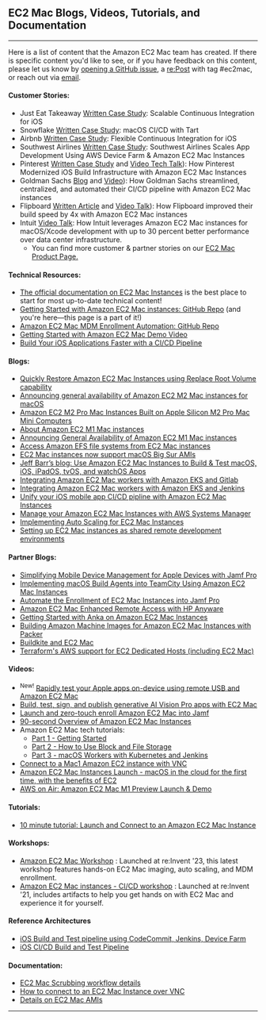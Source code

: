 ## **EC2 Mac Blogs, Videos, Tutorials, and Documentation**
---
Here is a list of content that the Amazon EC2 Mac team has created. If there is specific content you'd like to see, or if you have feedback on this content, please let us know by [opening a GitHub issue](https://github.com/aws-samples/amazon-ec2-mac-getting-started/issues/new/choose), a [re:Post](https://repost.aws/) with tag #ec2mac, or reach out via [email](mailto:ec2-mac-wwso@amazon.com).

#### Customer Stories:
- Just Eat Takeaway [Written Case Study](https://medium.com/justeattakeaway-tech/scalable-continuous-integration-for-ios-15ff33435992): Scalable Continuous Integration for iOS
- Snowflake [Written Case Study](https://medium.com/snowflake/macos-ci-cd-with-tart-d3c0e511f3c9): macOS CI/CD with Tart
- Airbnb [Written Case Study](https://medium.com/airbnb-engineering/flexible-continuous-integration-for-ios-4ab33ea4072f): Flexible Continuous Integration for iOS
- Southwest Airlines [Written Case Study](https://aws.amazon.com/solutions/case-studies/southwest-devicefarm-ec2-case-study/): Southwest Airlines Scales App Development Using AWS Device Farm & Amazon EC2 Mac Instances
- Pinterest [Written Case Study](https://aws.amazon.com/solutions/case-studies/pinterest-ec2-mac-instances-case-study/) and [Video Tech Talk](https://www.youtube.com/watch?v=f2rDM8p8oNE)): How Pinterest Modernized iOS Build Infrastructure with Amazon EC2 Mac Instances
- Goldman Sachs [Blog](https://developer.gs.com/blog/mobile-cicd-with-ec2-macos/) and [Video](https://www.youtube.com/watch?v=i9b7UtenFlA)): How Goldman Sachs streamlined, centralized, and automated their CI/CD pipeline with Amazon EC2 Mac instances
- Flipboard [Written Article](https://www.wired.com/sponsored/story/bye-bye-bender/) and [Video Talk](https://www.youtube.com/watch?v=HMmu9sHLfgk&t=8s)): How Flipboard improved their build speed by 4x with Amazon EC2 Mac instances
- Intuit [Video Talk](https://www.youtube.com/watch?v=rlmaJVy2DVw): How Intuit leverages Amazon EC2 Mac instances for macOS/Xcode development with up to 30 percent better performance over data center infrastructure.
  - You can find more customer & partner stories on our [EC2 Mac Product Page.](https://aws.amazon.com/ec2/instance-types/mac/)

#### Technical Resources:
- [The official documentation on EC2 Mac Instances](https://docs.aws.amazon.com/AWSEC2/latest/UserGuide/ec2-mac-instances.html) is the best place to start for most up-to-date technical content!
- [Getting Started with Amazon EC2 Mac instances: GitHub Repo](https://github.com/aws-samples/amazon-ec2-mac-getting-started) (and you're here—this page is a part of it!)
- [Amazon EC2 Mac MDM Enrollment Automation: GitHub Repo](https://github.com/aws-samples/amazon-ec2-mac-mdm-enrollment-automation)
- [Getting Started with Amazon EC2 Mac Demo Video](https://www.youtube.com/watch?v=FtU2_bBfSgM)
- [Build Your iOS Applications Faster with a CI/CD Pipeline](https://community.aws/content/2duRxOl9WuYETq6dMhAQQ1kDZLr/cicd-for-ios-app)

#### Blogs:
- [Quickly Restore Amazon EC2 Mac Instances using Replace Root Volume capability](https://aws.amazon.com/blogs/compute/new-reset-amazon-ec2-mac-instances-to-a-known-state-using-replace-root-volume-capability/)
- [Announcing general availability of Amazon EC2 M2 Mac instances for macOS](https://aws.amazon.com/about-aws/whats-new/2023/10/general-availability-amazon-ec2-m2-mac-instances-mac-os/)
- [Amazon EC2 M2 Pro Mac Instances Built on Apple Silicon M2 Pro Mac Mini Computers](https://aws.amazon.com/blogs/aws/new-amazon-ec2-m2-pro-mac-instances-built-on-apple-silicon-m2-pro-mac-mini-computers/)
- [About Amazon EC2 M1 Mac instances](https://aws.amazon.com/blogs/aws/new-amazon-ec2-m1-mac-instances/)
- [Announcing General Availability of Amazon EC2 M1 Mac instances](https://aws.amazon.com/about-aws/whats-new/2022/07/general-availability-amazon-ec2-m1-mac-instances-macos/)
- [Access Amazon EFS file systems from EC2 Mac instances](https://aws.amazon.com/about-aws/whats-new/2021/02/access-amazon-efs-file-systems-from-ec2-mac-instances-running-macos-big-sur?)
- [EC2 Mac instances now support macOS Big Sur AMIs](https://aws.amazon.com/about-aws/whats-new/2021/02/amazon-ec2-mac-instances-now-support-macos-big-sur)
- [Jeff Barr’s blog: Use Amazon EC2 Mac Instances to Build & Test macOS, iOS, iPadOS, tvOS, and watchOS Apps](https://aws.amazon.com/blogs/aws/new-use-mac-instances-to-build-test-macos-ios-ipados-tvos-and-watchos-apps)
- [Integrating Amazon EC2 Mac workers with Amazon EKS and Gitlab](https://aws.amazon.com/blogs/opensource/integrating-ec2-macos-workers-with-eks-and-gitlab/)
- [Integrating Amazon EC2 Mac workers with Amazon EKS and Jenkins](https://aws.amazon.com/blogs/opensource/integrating-ec2-macos-workers-with-eks-and-jenkins/)
- [Unify your iOS mobile app CI/CD pipline with Amazon EC2 Mac Instances](https://aws.amazon.com/blogs/compute/unify-your-ios-mobile-app-ci-cd-pipeline-with-amazon-ec2-mac-instances-2/)
- [Manage your Amazon EC2 Mac Instances with AWS Systems Manager](https://aws.amazon.com/blogs/mt/manage-your-amazon-ec2-macos-instances-with-aws-systems-manager/)
- [Implementing Auto Scaling for EC2 Mac Instances](https://aws.amazon.com/blogs/compute/implementing-autoscaling-for-ec2-mac-instances/)
- [Setting up EC2 Mac instances as shared remote development environments](https://aws.amazon.com/blogs/compute/setting-up-ec2-mac-instances-as-shared-remote-development-environments/)

#### Partner Blogs:

- [Simplifying Mobile Device Management for Apple Devices with Jamf Pro](https://aws.amazon.com/blogs/apn/simplifying-mobile-device-management-for-apple-devices-with-jamf-pro/)
- [Implementing macOS Build Agents into TeamCity Using Amazon EC2 Mac Instances](https://aws.amazon.com/blogs/apn/implementing-macos-build-agents-into-teamcity-using-amazon-ec2-mac-instances/)
- [Automate the Enrollment of EC2 Mac Instances into Jamf Pro](https://aws.amazon.com/blogs/apn/automate-the-enrollment-of-ec2-mac-instances-into-jamf-pro/)
- [Amazon EC2 Mac Enhanced Remote Access with HP Anyware](https://aws.amazon.com/blogs/apn/amazon-ec2-mac-enhanced-remote-access-with-hp-anyware/)
- [Getting Started with Anka on Amazon EC2 Mac Instances](https://aws.amazon.com/blogs/compute/getting-started-with-anka-on-ec2-mac-instances/)
- [Building Amazon Machine Images for Amazon EC2 Mac Instances with Packer](https://aws.amazon.com/blogs/compute/building-amazon-machine-images-amis-for-ec2-mac-instances-with-packer/)
- [Buildkite and EC2 Mac](https://buildkite.com/docs/agent/v3/macos#main)
- [Terraform's AWS support for EC2 Dedicated Hosts (including EC2 Mac)](https://github.com/hashicorp/terraform-provider-aws/issues/10752)

#### Videos:
- <sup>New!</sup> [Rapidly test your Apple apps on-device using remote USB and Amazon EC2 Mac](https://youtu.be/wZ3HHn1uAiI?si=B7asN8KQ93hh3fNL)
- [Build, test, sign, and publish generative AI Vision Pro apps with EC2 Mac](https://www.youtube.com/watch?v=MzLWF-MfdTw)
- [Launch and zero-touch enroll Amazon EC2 Mac into Jamf](https://www.youtube.com/watch?v=8JOCR7-cOjc)
- [90-second Overview of Amazon EC2 Mac Instances](https://www.youtube.com/watch?v=d0FulqrjHkk)
- Amazon EC2 Mac tech tutorials:
  - [Part 1 - Getting Started](https://www.youtube.com/watch?v=_pjl7PAsCPI)
  - [Part 2 - How to Use Block and File Storage](https://www.youtube.com/watch?v=--BfdlnIc7Y)
  - [Part 3 - macOS Workers with Kubernetes and Jenkins](https://www.youtube.com/watch?v=XWcCzqEemQQ)
- [Connect to a Mac1 Amazon EC2 instance with VNC](https://www.youtube.com/watch?v=FtU2_bBfSgM)
- [Amazon EC2 Mac Instances Launch - macOS in the cloud for the first time, with the benefits of EC2](https://www.youtube.com/watch?v=Pn3miC_tTH0)
- [AWS on Air: Amazon EC2 Mac M1 Preview Launch & Demo](https://www.twitch.tv/videos/1222154674?t=00h22m30s)

#### Tutorials:

- [10 minute tutorial: Launch and Connect to an Amazon EC2 Mac Instance](https://aws.amazon.com/getting-started/hands-on/?getting-started-all.sort-by=item.additionalFields.sortOrder&getting-started-all.sort-order=asc&awsf.getting-started-category=category%23compute&awsf.getting-started-level=*all&awsf.getting-started-content-type=*all&getting-started-all.q=launch%2Band%2Bconnect%2Bmac&getting-started-all.q_operator=AND)

#### Workshops:

- [Amazon EC2 Mac Workshop](https://catalog.workshops.aws/ec2mac) : Launched at re:Invent '23, this latest workshop features hands-on EC2 Mac imaging, auto scaling, and MDM enrollment. 
- [Amazon EC2 Mac instances - CI/CD workshop](https://catalog.us-east-1.prod.workshops.aws/v2/workshops/5ced3c00-8e8a-4c4d-82fa-ca1b7804ea4d/en-US) : Launched at re:Invent '21, includes artifacts to help you get hands on with EC2 Mac and experience it for yourself.


#### Reference Architectures
* [iOS Build and Test pipeline using CodeCommit, Jenkins, Device Farm](https://d1.awsstatic.com/architecture-diagrams/ArchitectureDiagrams/ios-build-and-test-pipeline-using-jenkins-ra.pdf) 
* [iOS CI/CD Build and Test Pipeline](https://d1.awsstatic.com/architecture-diagrams/ArchitectureDiagrams/ios-cicd-build-test-pipeline-ra.pdf)


#### Documentation:

- [EC2 Mac Scrubbing workflow details](https://docs.aws.amazon.com/AWSEC2/latest/UserGuide/mac-instance-stop.html)
- [How to connect to an EC2 Mac Instance over VNC](https://docs.aws.amazon.com/AWSEC2/latest/UserGuide/connect-to-mac-instance.html#mac-instance-vnc)
- [Details on EC2 Mac AMIs](https://docs.aws.amazon.com/AWSEC2/latest/UserGuide/macos-ami-overview.html)

---
